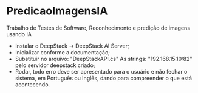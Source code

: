 # PredicaoImagensIA
Trabalho de Testes de Software, Reconhecimento e predição de imagens usando IA

* Instalar o DeepStack -> DeepStack AI Server;
* Inicializar conforme a documentação; 
* Substituir no arquivo: "DeepStackAPI.cs" As strings: "192.168.15.10:82" pelo servidor deepstack criado;
* Rodar, todo erro deve ser apresentado para o usuário e não fechar o sistema, em Português ou Inglês, dando para compreender o que está acontecendo.
